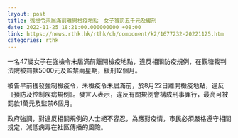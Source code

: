 ```yaml
---
layout: post
title: 強檢令未屆滿前離開檢疫地點　女子被罰五千元及緩刑
date: 2022-11-25 18:21:00.000000000 +08:00
link: https://news.rthk.hk/rthk/ch/component/k2/1677232-20221125.htm
categories: rthk
---
```


一名47歲女子在強檢令未屆滿前離開檢疫地點，違反相關防疫規例，在觀塘裁判法院被罰款5000元及監禁兩星期，緩刑12個月。

被告早前獲發強制檢疫令，未檢疫令未屆滿前，於8月22日離開檢疫地點，違反《預防及控制疾病規例》。發言人表示，違反有關規例會構成刑事罪行，最高可被罰款1萬元及監禁6個月。

政府強調，對違反相關規例的人士絕不容忍，為應對疫情，市民必須嚴格遵守相關規定，減低病毒在社區傳播的風險。
